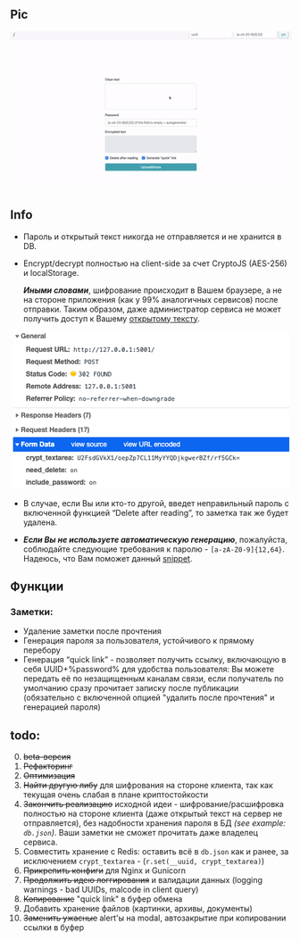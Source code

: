 ## Pic

<p align="center">
  <img src="./static/README.gif" />
</p>

## Info

- Пароль и открытый текст никогда не отправляется и не хранится в DB.

- Encrypt/decrypt полностью на client-side за счет CryptoJS (AES-256) и localStorage. 

  ***Иными словами***, шифрование происходит в Вашем браузере, а не на стороне приложения (как у 99% аналогичных сервисов) после отправки. Таким образом, даже администратор сервиса не может получить доступ к Вашему [открытому тексту](https://ru.wikipedia.org/wiki/Открытый_текст). 

<p align="center">
  <img src="payload.png" />
</p>

- В случае, если Вы или кто-то другой, введет неправильный пароль с включенной функцией “Delete after reading”, то заметка так же будет удалена.

- ***Если Вы не используете автоматическую генерацию***, пожалуйста, соблюдайте следующие требования к паролю - `[a-zA-Z0-9]{12,64}`. Надеюсь, что Вам поможет данный [snippet](https://gist.github.com/delyee/3784638497a97ab5938e0248dc20e1f1).

## Функции

### Заметки:

- Удаление заметки после прочтения
- Генерация пароля за пользователя, устойчивого к прямому перебору 
- Генерация “quick link” - позволяет получить ссылку, включающую в себя UUID+%password% для удобства пользователя: Вы можете передать её по незащищенным каналам связи, если получатель по умолчанию сразу прочитает записку после публикации (обязательно с включенной опцией "удалить после прочтения" и генерацией пароля)

## todo:


0. ~~beta-версия~~
1. ~~Рефакторинг~~
2. ~~Оптимизация~~
3. ~~Найти другую либу~~ для шифрования на стороне клиента, так как текущая очень слабая в плане криптостойкости
4. ~~Закончить реализацию~~ исходной идеи - шифрование/расшифровка полностью на стороне клиента (даже открытый текст на сервер не отправляется), без надобности хранения пароля в БД *(see example: `db.json`)*. Ваши заметки не сможет прочитать даже владелец сервиса.
5. Совместить хранение с Redis: оставить всё в `db.json` как и ранее, за исключением `crypt_textarea` - (`r.set(__uuid, crypt_textarea)`)
6. ~~Прикрепить конфиги~~ для Nginx и Gunicorn
7. ~~Продолжить идею логгирования~~ и валидации данных (logging warnings - bad UUIDs, malcode in client query)
8. ~~Копирование~~ "quick link" в буфер обмена
9. Добавить хранение файлов (картинки, архивы, документы)
10. ~~Заменить ужасные~~ alert'ы на modal, автозакрытие при копировании ссылки в буфер
